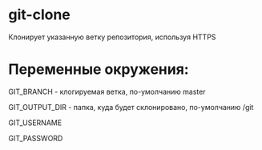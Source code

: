 # git-clone

Клонирует указанную ветку репозитория, используя HTTPS

# Переменные окружения:

GIT_BRANCH - клогируемая ветка, по-умолчанию master

GIT_OUTPUT_DIR - папка, куда будет склонировано, по-умолчанию /git

GIT_USERNAME

GIT_PASSWORD
